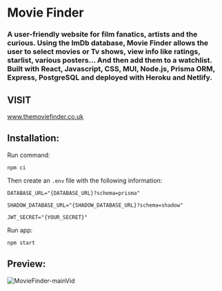 # Movie Finder

### A user-friendly website for film fanatics, artists and the curious. Using the ImDb database, Movie Finder allows the user to select movies or Tv shows, view info like ratings, starlist, various posters... And then add them to a watchlist. Built with React, Javascript, CSS, MUI, Node.js, Prisma ORM, Express, PostgreSQL and deployed with Heroku and Netlify.

## VISIT

www.themoviefinder.co.uk

## Installation:

Run command: 
```
npm ci
```
Then create an `.env` file with the following information:
```
DATABASE_URL="{DATABASE_URL}?schema=prisma"

SHADOW_DATABASE_URL="{SHADOW_DATABASE_URL}?schema=shadow"

JWT_SECRET="{YOUR_SECRET}"
```
Run app:
```
npm start
```
## Preview:



![MovieFinder-mainVid](https://user-images.githubusercontent.com/94029089/168121384-79425824-a8d4-4fb5-a4f9-7f2b0a7ee909.gif)







